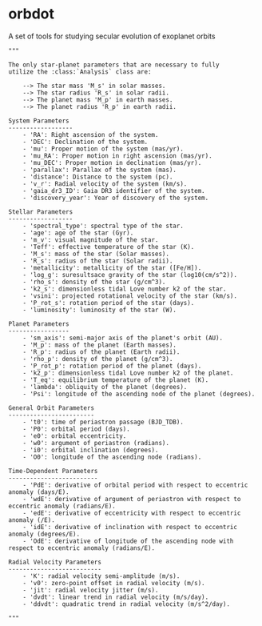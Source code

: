 # orbdot
A set of tools for studying secular evolution of exoplanet orbits


    """

    The only star-planet parameters that are necessary to fully
    utilize the :class:`Analysis` class are:

        --> The star mass 'M_s' in solar masses.
        --> The star radius 'R_s' in solar radii.
        --> The planet mass 'M_p' in earth masses.
        --> The planet radius 'R_p' in earth radii.

    System Parameters
    ------------------
        - 'RA': Right ascension of the system.
        - 'DEC': Declination of the system.
        - 'mu': Proper motion of the system (mas/yr).
        - 'mu_RA': Proper motion in right ascension (mas/yr).
        - 'mu_DEC': Proper motion in declination (mas/yr).
        - 'parallax': Parallax of the system (mas).
        - 'distance': Distance to the system (pc).
        - 'v_r': Radial velocity of the system (km/s).
        - 'gaia_dr3_ID': Gaia DR3 identifier of the system.
        - 'discovery_year': Year of discovery of the system.

    Stellar Parameters
    ------------------
        - 'spectral_type': spectral type of the star.
        - 'age': age of the star (Gyr).
        - 'm_v': visual magnitude of the star.
        - 'Teff': effective temperature of the star (K).
        - 'M_s': mass of the star (Solar masses).
        - 'R_s': radius of the star (Solar radii).
        - 'metallicity': metallicity of the star ([Fe/H]).
        - 'log_g': suresultsace gravity of the star (log10(cm/s^2)).
        - 'rho_s': density of the star (g/cm^3).
        - 'k2_s': dimensionless tidal Love number k2 of the star.
        - 'vsini': projected rotational velocity of the star (km/s).
        - 'P_rot_s': rotation period of the star (days).
        - 'luminosity': luminosity of the star (W).

    Planet Parameters
    -----------------
        - 'sm_axis': semi-major axis of the planet's orbit (AU).
        - 'M_p': mass of the planet (Earth masses).
        - 'R_p': radius of the planet (Earth radii).
        - 'rho_p': density of the planet (g/cm^3).
        - 'P_rot_p': rotation period of the planet (days).
        - 'k2_p': dimensionless tidal Love number k2 of the planet.
        - 'T_eq': equilibrium temperature of the planet (K).
        - 'lambda': obliquity of the planet (degrees).
        - 'Psi': longitude of the ascending node of the planet (degrees).

    General Orbit Parameters
    ------------------------
        - 't0': time of periastron passage (BJD_TDB).
        - 'P0': orbital period (days).
        - 'e0': orbital eccentricity.
        - 'w0': argument of periastron (radians).
        - 'i0': orbital inclination (degrees).
        - 'O0': longitude of the ascending node (radians).

    Time-Dependent Parameters
    -------------------------
        - 'PdE': derivative of orbital period with respect to eccentric anomaly (days/E).
        - 'wdE': derivative of argument of periastron with respect to eccentric anomaly (radians/E).
        - 'edE': derivative of eccentricity with respect to eccentric anomaly (/E).
        - 'idE': derivative of inclination with respect to eccentric anomaly (degrees/E).
        - 'OdE': derivative of longitude of the ascending node with respect to eccentric anomaly (radians/E).

    Radial Velocity Parameters
    --------------------------
        - 'K': radial velocity semi-amplitude (m/s).
        - 'v0': zero-point offset in radial velocity (m/s).
        - 'jit': radial velocity jitter (m/s).
        - 'dvdt': linear trend in radial velocity (m/s/day).
        - 'ddvdt': quadratic trend in radial velocity (m/s^2/day).

    """